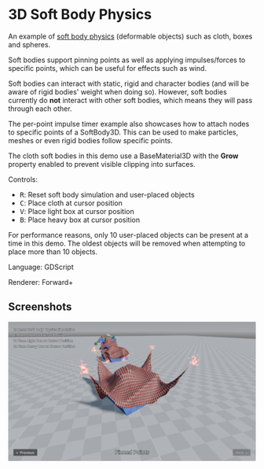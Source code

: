 # 3D Soft Body Physics

An example of [soft body physics](https://docs.godotengine.org/en/latest/tutorials/physics/soft_body.html)
(deformable objects) such as cloth, boxes and spheres.

Soft bodies support pinning points as well as applying impulses/forces to specific points,
which can be useful for effects such as wind.

Soft bodies can interact with static, rigid and character bodies (and will be aware of rigid bodies'
weight when doing so). However, soft bodies currently do **not** interact with other soft bodies,
which means they will pass through each other.

The per-point impulse timer example also showcases how to attach nodes to specific points of a SoftBody3D.
This can be used to make particles, meshes or even rigid bodies follow specific points.

The cloth soft bodies in this demo use a BaseMaterial3D with the **Grow** property enabled to prevent
visible clipping into surfaces.

Controls:

- <kbd>R</kbd>: Reset soft body simulation and user-placed objects
- <kbd>C</kbd>: Place cloth at cursor position
- <kbd>V</kbd>: Place light box at cursor position
- <kbd>B</kbd>: Place heavy box at cursor position

For performance reasons, only 10 user-placed objects can be present at a time in this demo.
The oldest objects will be removed when attempting to place more than 10 objects.

Language: GDScript

Renderer: Forward+

## Screenshots

![Screenshot](screenshots/soft_body_physics.webp)
